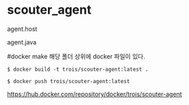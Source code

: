 # scouter_agent
agent.host

agent.java

#docker make
해당 폴더 상위에 docker 파일이 있다. 
````
$ docker build -t trois/scouter-agent:latest .

$ docker push trois/scouter-agent:latest
````
https://hub.docker.com/repository/docker/trois/scouter-agent